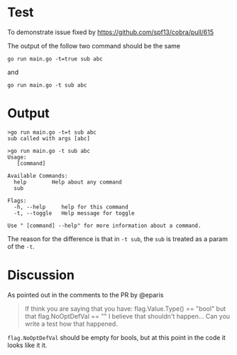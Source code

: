 # Test 

To demonstrate issue fixed by https://github.com/spf13/cobra/pull/615

The output of the follow two command should be the same

```
go run main.go -t=true sub abc
```

and

```
go run main.go -t sub abc
```

# Output

```
>go run main.go -t=t sub abc
sub called with args [abc]
```

```
>go run main.go -t sub abc
Usage:
   [command]

Available Commands:
  help        Help about any command
  sub

Flags:
  -h, --help     help for this command
  -t, --toggle   Help message for toggle

Use " [command] --help" for more information about a command.
```

The reason for the difference is that in `-t sub`, the `sub` is treated as a param of the `-t`. 

# Discussion

As pointed out in the comments to the PR by @eparis 

> If think you are saying that you have: flag.Value.Type() == "bool" but that flag.NoOptDefVal == "" I believe that shouldn't happen... Can you write a test how that happened.

`flag.NoOptDefVal` should be empty for bools, but at this point in the code it looks like it it.
